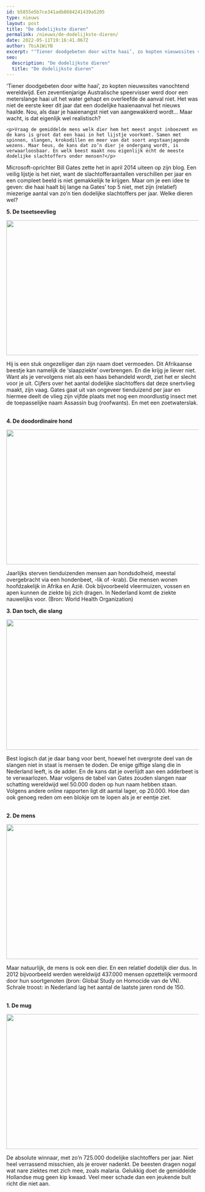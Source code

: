 ```yaml
---
id: b5855e5b7ce341adb8684241439a5205
type: nieuws
layout: post
title: "De dodelijkste dieren"
permalink: /nieuws/de-dodelijkste-dieren/
date: 2022-05-11T19:16:41.067Z
author: 7biA1WiYB
excerpt: "‘Tiener doodgebeten door witte haai’, zo kopten nieuwssites vanochtend wereldwijd. Een zeventienjarige Australische speervisser werd door een meterslange haai uit het water gehapt en overleefde de aanval niet. Het was niet de eerste keer dit jaar dat een dodelijke haaienaanval het nieuws haalde. Nou, als daar je haaienangst niet van aangewakkerd wordt… Maar wacht, is dat eigenlijk wel realistisch?  "
seo:
  description: "De dodelijkste dieren"
  title: "De dodelijkste dieren"
---
```

‘Tiener doodgebeten door witte haai’, zo kopten nieuwssites vanochtend wereldwijd. Een zeventienjarige Australische speervisser werd door een meterslange haai uit het water gehapt en overleefde de aanval niet. Het was niet de eerste keer dit jaar dat een dodelijke haaienaanval het nieuws haalde. Nou, als daar je haaienangst niet van aangewakkerd wordt… Maar wacht, is dat eigenlijk wel realistisch?  

    <p>Vraag de gemiddelde mens welk dier hem het meest angst inboezemt en de kans is groot dat een haai in het lijstje voorkomt. Samen met spinnen, slangen, krokodillen en meer van dat soort angstaanjagende wezens. Maar heus, de kans dat zo’n dier je ondergang wordt, is verwaarloosbaar. En welk beest maakt nou eigenlijk écht de meeste dodelijke slachtoffers onder mensen?</p>
<p>Microsoft-oprichter Bill Gates zette het in april 2014 uiteen op zijn blog. Een veilig lijstje is het niet, want de slachtofferaantallen verschillen per jaar en een compleet beeld is niet gemakkelijk te krijgen. Maar om je een idee te geven: die haai haalt bij lange na Gates’ top 5 niet, met zijn (relatief) miezerige aantal van zo’n tien dodelijke slachtoffers per jaar. Welke dieren wel?</p>
<p><strong>5. De tseetseevlieg</strong></p>
<p><div class="media media-element-container media-default"><div id="file-1048" class="file file-image file-image-png">

        
  
  <div class="content">
    <img height="354" width="560" class="media-element file-default" src="https://original.sevendays.nl/sites/default/files/2.png" alt="">  </div>

  
</div>
</div>
<p>Hij is een stuk ongezelliger dan zijn naam doet vermoeden. Dit Afrikaanse beestje kan namelijk de ‘slaapziekte’ overbrengen. En die krijg je liever niet. Want als je vervolgens niet als een haas behandeld wordt, ziet het er slecht voor je uit. Cijfers over het aantal dodelijke slachtoffers dat deze snertvlieg maakt, zijn vaag. Gates gaat uit van ongeveer tienduizend per jaar en hiermee deelt de vlieg zijn vijfde plaats met nog een moordlustig insect met de toepasselijke naam Assassin bug (roofwants). En met een zoetwaterslak.</p>
<p><br><strong>4. De doodordinaire hond</strong></p>
<p><div class="media media-element-container media-default"><div id="file-1049" class="file file-image file-image-png">

        
  
  <div class="content">
    <img height="354" width="560" class="media-element file-default" src="https://original.sevendays.nl/sites/default/files/3.png" alt="">  </div>

  
</div>
</div>
<p>Jaarlijks sterven tienduizenden mensen aan hondsdolheid, meestal overgebracht via een hondenbeet, -lik of -krab). Die mensen wonen hoofdzakelijk in Afrika en Azië. Ook bijvoorbeeld vleermuizen, vossen en apen kunnen de ziekte bij zich dragen. In Nederland komt de ziekte nauwelijks voor. (Bron: World Health Organization)</p>
<p><strong>3. Dan toch, die slang</strong></p>
<p><div class="media media-element-container media-default"><div id="file-1050" class="file file-image file-image-png">

        
  
  <div class="content">
    <img height="342" width="560" class="media-element file-default" src="https://original.sevendays.nl/sites/default/files/4.png" alt="">  </div>

  
</div>
</div>
<p>Best logisch dat je daar bang voor bent, hoewel het overgrote deel van de slangen niet in staat is mensen te doden. De enige giftige slang die in Nederland leeft, is de adder. En de kans dat je overlijdt aan een adderbeet is te verwaarlozen. Maar volgens de tabel van Gates zouden slangen naar schatting wereldwijd wel 50.000 doden op hun naam hebben staan. Volgens andere online rapporten ligt dit aantal lager, op 20.000. Hoe dan ook genoeg reden om een blokje om te lopen als je er eentje ziet.</p>
<p><br><strong>2. De mens</strong></p>
<p><div class="media media-element-container media-default"><div id="file-1051" class="file file-image file-image-png">

        
  
  <div class="content">
    <img height="354" width="560" class="media-element file-default" src="https://original.sevendays.nl/sites/default/files/5.png" alt="">  </div>

  
</div>
</div>
<p>Maar natuurlijk, de mens is ook een dier. En een relatief dodelijk dier dus. In 2012 bijvoorbeeld werden wereldwijd 437.000 mensen opzettelijk vermoord door hun soortgenoten (bron: Global Study on Homocide van de VN). Schrale troost: in Nederland lag het aantal de laatste jaren rond de 150.</p>
<p><br><strong>1. De mug</strong></p>
<p><div class="media media-element-container media-default"><div id="file-1047" class="file file-image file-image-jpeg">

        
  
  <div class="content">
    <img height="354" width="560" class="media-element file-default" src="https://original.sevendays.nl/sites/default/files/1_3.jpg" alt="">  </div>

  
</div>
</div>
<p>De absolute winnaar, met zo’n 725.000 dodelijke slachtoffers per jaar. Niet heel verrassend misschien, als je erover nadenkt. De beesten dragen nogal wat nare ziektes met zich mee, zoals malaria. Gelukkig doet de gemiddelde Hollandse mug geen kip kwaad. Veel meer schade dan een jeukende bult richt die niet aan.</p>  
